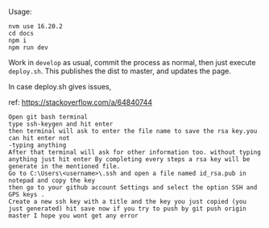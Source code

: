 Usage:
```
nvm use 16.20.2
cd docs
npm i
npm run dev
```

Work in `develop` as usual, commit the process as normal, then just execute `deploy.sh`. This publishes the dist to master, and updates the page.

In case deploy.sh gives issues,


ref: https://stackoverflow.com/a/64840744
```
Open git bash terminal
type ssh-keygen and hit enter
then terminal will ask to enter the file name to save the rsa key.you can hit enter not
-typing anything
After that terminal will ask for other information too. without typing anything just hit enter By completing every steps a rsa key will be generate in the mentioned file.
Go to C:\Users\<username>\.ssh and open a file named id_rsa.pub in notepad and copy the key
then go to your github account Settings and select the option SSH and GPS keys .
Create a new ssh key with a title and the key you just copied (you just generated) hit save now if you try to push by git push origin master I hope you wont get any error
```